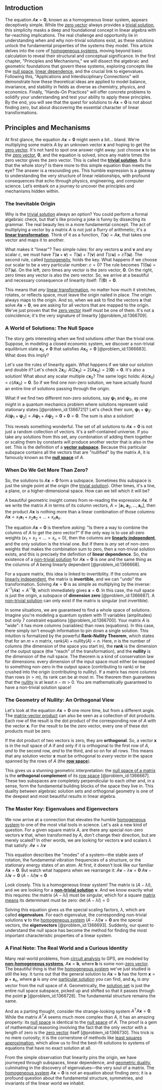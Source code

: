 ## Introduction
The equation $A\mathbf{x}=\mathbf{0}$, known as a homogeneous linear system, appears deceptively simple. While the [zero vector](@article_id:155695) always provides a [trivial solution](@article_id:154668), this simplicity masks a deep and foundational concept in linear algebra with far-reaching implications. The real challenge and opportunity lie in understanding when and why non-trivial solutions exist, as these solutions unlock the fundamental properties of the systems they model. This article delves into the core of [homogeneous systems](@article_id:171330), moving beyond basic calculation to reveal their structural and conceptual significance. In the first chapter, "Principles and Mechanisms," we will dissect the algebraic and geometric foundations that govern these systems, exploring concepts like the [null space](@article_id:150982), [linear dependence](@article_id:149144), and the crucial link to eigenvalues. Following this, "Applications and Interdisciplinary Connections" will demonstrate how these theoretical ideas are applied to model balance, invariance, and stability in fields as diverse as chemistry, physics, and economics. Finally, "Hands-On Practices" will offer concrete problems to solidify your understanding and test your ability to apply these principles. By the end, you will see that the quest for solutions to $A\mathbf{x}=\mathbf{0}$ is not about finding zero, but about discovering the essential character of linear transformations.

## Principles and Mechanisms

At first glance, the equation $A\mathbf{x} = \mathbf{0}$ might seem a bit... bland. We're multiplying some matrix $A$ by an unknown vector $\mathbf{x}$ and hoping to get the [zero vector](@article_id:155695). It's not hard to spot one answer right away: just choose $\mathbf{x}$ to be the [zero vector](@article_id:155695), $\mathbf{0}$, and the equation is solved, since any matrix times the zero vector gives the zero vector. This is called the **[trivial solution](@article_id:154668)**. But is that the whole story? Is there more to this simple equation than meets the eye? The answer is a resounding yes. This humble expression is a gateway to understanding the very structure of linear relationships, with profound consequences that echo through physics, engineering, and computer science. Let’s embark on a journey to uncover the principles and mechanisms hidden within.

### The Inevitable Origin

Why is the [trivial solution](@article_id:154668) always an option? You could perform a formal algebraic check, but that's like proving a joke is funny by dissecting its grammar. The real beauty lies in a more fundamental concept. The act of multiplying a vector by a matrix $A$ is not just a flurry of arithmetic; it's a **[linear transformation](@article_id:142586)**. Think of it as a function, $T(\mathbf{x}) = A\mathbf{x}$, that takes one vector and maps it to another.

What makes it "linear"? Two simple rules: for any vectors $\mathbf{u}$ and $\mathbf{v}$ and any scalar $c$, we must have $T(\mathbf{u}+\mathbf{v}) = T(\mathbf{u}) + T(\mathbf{v})$ and $T(c\mathbf{u}) = cT(\mathbf{u})$. The second rule, called [homogeneity](@article_id:152118), holds the key. What happens if we choose our scalar to be a very particular number: $c=0$? The rule becomes $T(0\mathbf{u}) = 0T(\mathbf{u})$. On the left, zero times any vector is the zero vector, $\mathbf{0}$. On the right, zero times any vector is also the zero vector. So, we arrive at a beautiful and necessary consequence of linearity itself: $T(\mathbf{0}) = \mathbf{0}$.

This means that *any* [linear transformation](@article_id:142586), no matter how much it stretches, rotates, or reflects space, must leave the origin nailed in place. The origin always maps to the origin. And so, when we ask to find the vectors $\mathbf{x}$ that solve $A\mathbf{x} = \mathbf{0}$, we are asking for all vectors that are mapped to the origin. We've just proven that the [zero vector](@article_id:155695) itself must be one of them. It's not a coincidence; it's the very signature of linearity [@problem_id:1366709].

### A World of Solutions: The Null Space

The story gets interesting when we find solutions *other* than the trivial one. Suppose, in modeling a closed economic system, we discover a non-trivial equilibrium state $\mathbf{x}_0 \neq \mathbf{0}$ that satisfies $A\mathbf{x}_0 = \mathbf{0}$ [@problem_id:1366683]. What does this imply?

Let's use the rules of linearity again. What happens if we take our solution and double it? Let's check $2\mathbf{x}_0$:
$A(2\mathbf{x}_0) = 2(A\mathbf{x}_0) = 2(\mathbf{0}) = \mathbf{0}$.
It's also a solution! What about any scalar multiple $c\mathbf{x}_0$? The same logic holds: $A(c\mathbf{x}_0) = c(A\mathbf{x}_0) = \mathbf{0}$. So if we find one non-zero solution, we have actually found an entire line of solutions passing through the origin.

What if we find two different non-zero solutions, say $\mathbf{\psi}_1$ and $\mathbf{\psi}_2$, as one might in a quantum mechanics problem where solutions represent valid stationary states [@problem_id:1366721]? Let's check their sum, $\mathbf{\psi}_1 + \mathbf{\psi}_2$:
$A(\mathbf{\psi}_1 + \mathbf{\psi}_2) = A\mathbf{\psi}_1 + A\mathbf{\psi}_2 = \mathbf{0} + \mathbf{0} = \mathbf{0}$.
The sum is also a solution!

This reveals something wonderful. The set of all solutions to $A\mathbf{x} = \mathbf{0}$ is not just a random collection of vectors. It's a self-contained universe. If you take any solutions from this set, any combination of adding them together or scaling them by constants will produce another vector that is also in the set. This is the definition of a **[vector subspace](@article_id:151321)**. Because this particular subspace contains all the vectors that are "nullified" by the matrix $A$, it is famously known as the **[null space](@article_id:150982)** of $A$.

### When Do We Get More Than Zero?

So, the solutions to $A\mathbf{x}=\mathbf{0}$ form a subspace. Sometimes this subspace is just the single point at the origin (the [trivial solution](@article_id:154668)). Other times, it's a line, a plane, or a higher-dimensional space. How can we tell which it will be?

A beautiful geometric insight comes from re-reading the expression $A\mathbf{x}$. If we write the matrix $A$ in terms of its column vectors, $A = [\mathbf{a}_1, \mathbf{a}_2, \dots, \mathbf{a}_n]$, then the product $A\mathbf{x}$ is nothing more than a linear combination of those columns:
$A\mathbf{x} = x_1\mathbf{a}_1 + x_2\mathbf{a}_2 + \dots + x_n\mathbf{a}_n$.

The equation $A\mathbf{x}=\mathbf{0}$ is therefore asking: "Is there a way to combine the columns of $A$ to get the zero vector?" If the only way is to use all-zero weights ($x_1=x_2=\dots=x_n=0$), then the columns are **[linearly independent](@article_id:147713)**, and the only solution is the trivial one. But if there is *any* set of non-zero weights that makes the combination sum to zero, then a non-trivial solution exists, and this is precisely the definition of **linear dependence**. So, the existence of a [non-trivial solution](@article_id:149076) for $A\mathbf{x}=\mathbf{0}$ is one and the same thing as the columns of $A$ being linearly dependent [@problem_id:1366668].

For a square matrix, this idea is linked to invertibility. If the columns are [linearly independent](@article_id:147713), the matrix is **invertible**, and we can "undo" the transformation. Solving $A\mathbf{x}=\mathbf{0}$ is as simple as multiplying by the inverse: $A^{-1}(A\mathbf{x}) = A^{-1}\mathbf{0}$, which immediately gives $\mathbf{x}=\mathbf{0}$. In this case, the null space is just the origin, a subspace of **dimension zero** [@problem_id:1366687]. A [non-trivial solution](@article_id:149076) can only exist if the matrix is singular (not invertible).

In some situations, we are guaranteed to find a whole space of solutions. Imagine you're modeling a quantum system with 11 variables (amplitudes) but only 7 constraint equations [@problem_id:1366700]. Your matrix $A$ is "wide": it has more columns (variables) than rows (equations). In this case, there simply isn't enough information to pin down a single solution. This intuition is formalized by the powerful **Rank-Nullity Theorem**, which states that for an $m \times n$ matrix, $\text{rank}(A) + \text{nullity}(A) = n$. Here, $n$ is the number of columns (the dimension of the space you start in), the **rank** is the dimension of the output space (the "reach" of the transformation), and the **nullity** is the dimension of the null space. The theorem is a kind of conservation law for dimensions: every dimension of the input space must either be mapped to something non-zero in the output space (contributing to rank) or be crushed into the origin (contributing to nullity). If a matrix has more columns than rows ($n>m$), its rank can be at most $m$. The theorem then guarantees that the [nullity](@article_id:155791) is at least $n-m > 0$. You are mathematically guaranteed to have a non-trivial solution space!

### The Geometry of Nullity: An Orthogonal View

Let's look at the equation $A\mathbf{x}=\mathbf{0}$ one more time, but from a different angle. The [matrix-vector product](@article_id:150508) can also be seen as a collection of dot products. Each row of the result is the dot product of the corresponding row of $A$ with the vector $\mathbf{x}$. For the result to be the zero vector, every one of these dot products must be zero.

If the dot product of two vectors is zero, they are **orthogonal**. So, a vector $\mathbf{x}$ is in the null space of $A$ if and only if it is orthogonal to the first row of $A$, *and* to the second row, *and* to the third, and so on for all rows. This means that any solution vector $\mathbf{x}$ must be orthogonal to *every* vector in the space spanned by the rows of $A$ (the **[row space](@article_id:148337)**).

This gives us a stunning geometric interpretation: the [null space of a matrix](@article_id:151935) is the **orthogonal complement** of its [row space](@article_id:148337) [@problem_id:1366667]. These two subspaces are completely perpendicular to each other and, in a sense, form the fundamental building blocks of the space they live in. This duality between algebraic solution sets and orthogonal geometry is one of the deepest and most beautiful results in linear algebra.

### The Master Key: Eigenvalues and Eigenvectors

We now arrive at a connection that elevates the humble [homogeneous system](@article_id:149917) to one of the most vital tools in science. Let's ask a new kind of question. For a given square matrix $A$, are there any special non-zero vectors $\mathbf{v}$ that, when transformed by $A$, don't change their direction, but are merely scaled? In other words, we are looking for vectors $\mathbf{v}$ and scalars $\lambda$ that satisfy:
$A\mathbf{v} = \lambda\mathbf{v}$

This equation describes the "modes" of a system—the stable axes of rotation, the fundamental vibration frequencies of a structure, or the stationary energy states of an atom. At first, it doesn't look like our familiar $A\mathbf{x}=\mathbf{0}$. But watch what happens when we rearrange it:
$A\mathbf{v} - \lambda\mathbf{v} = \mathbf{0}$
$A\mathbf{v} - \lambda I \mathbf{v} = \mathbf{0}$
$(A - \lambda I)\mathbf{v} = \mathbf{0}$

Look closely. This is a homogeneous linear system! The matrix is $(A - \lambda I)$, and we are looking for a **[non-trivial solution](@article_id:149076)** $\mathbf{v}$. And we know exactly what this requires: the matrix $(A - \lambda I)$ must be singular, which for a square [matrix means](@article_id:201255) its determinant must be zero:
$\det(A - \lambda I) = 0$

Solving this equation gives us the special scaling factors, $\lambda$, which are called **eigenvalues**. For each eigenvalue, the corresponding non-trivial solutions $\mathbf{v}$ to the [homogeneous system](@article_id:149917) $(A - \lambda I)\mathbf{v} = \mathbf{0}$ are the special vectors, the **eigenvectors** [@problem_id:1366693]. Suddenly, our quest to understand the null space has become the method for finding the most important characteristic properties of a linear system.

### A Final Note: The Real World and a Curious Identity

Many real-world problems, from [circuit analysis](@article_id:260622) to GPS, are modeled by **[non-homogeneous systems](@article_id:175803)**, $A\mathbf{x} = \mathbf{b}$, where $\mathbf{b}$ is some non-[zero vector](@article_id:155695). The beautiful thing is that the [homogeneous system](@article_id:149917) we've just studied is still the key. It turns out that the general solution to $A\mathbf{x}=\mathbf{b}$ has the form $\mathbf{x} = \mathbf{p} + \mathbf{x}_h$, where $\mathbf{p}$ is any *one* [particular solution](@article_id:148586) you can find, and $\mathbf{x}_h$ is *any* vector from the null space of $A$. Geometrically, the [solution set](@article_id:153832) is just the entire null space subspace, picked up and shifted so that it passes through the point $\mathbf{p}$ [@problem_id:1366728]. The fundamental structure remains the same.

And as a parting thought, consider the strange-looking system $A^T A \mathbf{x} = \mathbf{0}$. While the matrix $A^T A$ seems much more complex than $A$, it has an amazing property: its [null space](@article_id:150982) is identical to the [null space](@article_id:150982) of $A$. The proof is a gem of mathematical reasoning involving the fact that the only vector with a length of zero is the [zero vector](@article_id:155695) itself [@problem_id:1366730]. This trick is no mere curiosity; it is the cornerstone of methods like [least squares approximation](@article_id:150146), which allow us to find the best-fit solutions to systems of equations that have no exact solution at all.

From the simple observation that linearity pins the origin, we have journeyed through subspaces, linear dependence, and [geometric duality](@article_id:203964), culminating in the discovery of eigenvalues—the very soul of a matrix. The [homogeneous system](@article_id:149917) $A\mathbf{x}=\mathbf{0}$ is not an equation about finding zero; it is a profound question about the fundamental structure, symmetries, and invariants of the linear world we inhabit.